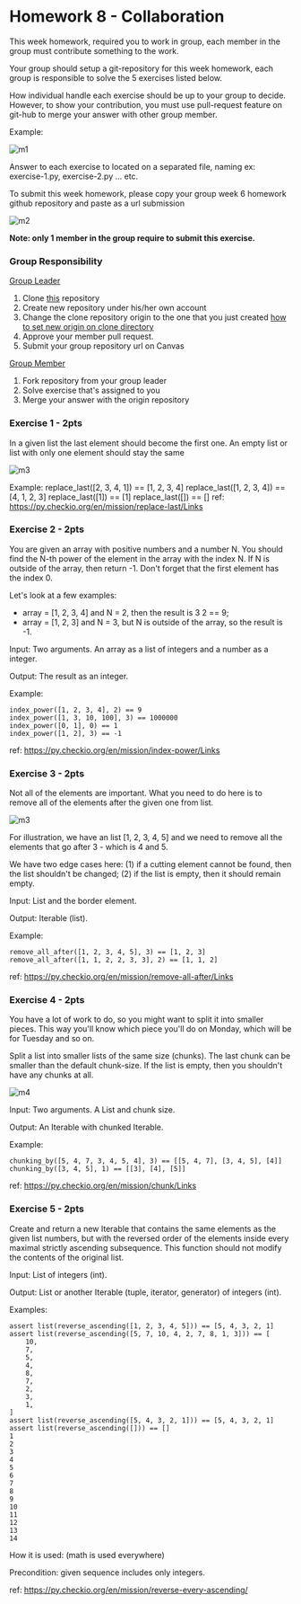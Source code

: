 # Homework 8 - Collaboration

This week homework, required you to work in group, each member in the group must contribute something to the work.

Your group should setup a git-repository for this week homework, each group is responsible to solve the 5 exercises listed below.

How individual handle each exercise should be up to your group to decide. However, to show your contribution, you must use pull-request feature on git-hub to merge your answer with other group member.

Example:

![m1](resources/image_2023-07-28_11-29-47.png)

Answer to each exercise to located on a separated file, naming ex: exercise-1.py, exercise-2.py … etc.

To submit this week homework, please copy your group week 6 homework github repository and paste as a url submission

![m2](resources/image_2023-07-28_11-30-52.png)

**Note: only 1 member in the group require to submit this exercise.**

### Group Responsibility

<u>Group Leader</u>

1. Clone [this](https://github.com/joechea-aupp/homework_8_collab) repository
2. Create new repository under his/her own account
3. Change the clone repository origin to the one that you just created [how to set new origin on clone directory](https://github.com/joechea-aupp/github_tut)
4. Approve your member pull request.
5. Submit your group repository url on Canvas

<u>Group Member</u>

1. Fork repository from your group leader
2. Solve exercise that's assigned to you
3. Merge your answer with the origin repository

### Exercise 1 - **2pts**

In a given list the last element should become the first one. An empty list or list with only one element should stay the same

![m3](resources/image_2023-07-28_11-34-30.png)

Example:
replace_last([2, 3, 4, 1]) == [1, 2, 3, 4]
replace_last([1, 2, 3, 4]) == [4, 1, 2, 3]
replace_last([1]) == [1]
replace_last([]) == []
ref: https://py.checkio.org/en/mission/replace-last/Links

### Exercise 2 - **2pts**

You are given an array with positive numbers and a number N. You should find the N-th power of the element in the array with the index N. If N is outside of the array, then return -1. Don't forget that the first element has the index 0.

Let's look at a few examples:

- array = [1, 2, 3, 4] and N = 2, then the result is 3 2 == 9;
- array = [1, 2, 3] and N = 3, but N is outside of the array, so the result is -1.

Input: Two arguments. An array as a list of integers and a number as a integer.

Output: The result as an integer.

Example:

```
index_power([1, 2, 3, 4], 2) == 9
index_power([1, 3, 10, 100], 3) == 1000000
index_power([0, 1], 0) == 1
index_power([1, 2], 3) == -1

```

ref: https://py.checkio.org/en/mission/index-power/Links

### Exercise 3 - **2pts**

Not all of the elements are important. What you need to do here is to remove all of the elements after the given one from list.

![m3](resources/image_2023-07-28_11-36-13.png)

For illustration, we have an list [1, 2, 3, 4, 5] and we need to remove all the elements that go after 3 - which is 4 and 5.

We have two edge cases here: (1) if a cutting element cannot be found, then the list shouldn't be changed; (2) if the list is empty, then it should remain empty.

Input: List and the border element.

Output: Iterable (list).

Example:

```
remove_all_after([1, 2, 3, 4, 5], 3) == [1, 2, 3]
remove_all_after([1, 1, 2, 2, 3, 3], 2) == [1, 1, 2]

```

ref: https://py.checkio.org/en/mission/remove-all-after/Links

### Exercise 4 - 2pts

You have a lot of work to do, so you might want to split it into smaller pieces. This way you'll know which piece you'll do on Monday, which will be for Tuesday and so on.

Split a list into smaller lists of the same size (chunks). The last chunk can be smaller than the default chunk-size. If the list is empty, then you shouldn't have any chunks at all.

![m4](resources/image_2023-07-28_11-37-25.png)

Input: Two arguments. A List and chunk size.

Output: An Iterable with chunked Iterable.

Example:

```
chunking_by([5, 4, 7, 3, 4, 5, 4], 3) == [[5, 4, 7], [3, 4, 5], [4]]
chunking_by([3, 4, 5], 1) == [[3], [4], [5]]

```

ref: https://py.checkio.org/en/mission/chunk/Links

### Exercise 5 - 2pts

Create and return a new Iterable that contains the same elements as the given list numbers, but with the reversed order of the elements inside every maximal strictly ascending subsequence. This function should not modify the contents of the original list.

Input: List of integers (int).

Output: List or another Iterable (tuple, iterator, generator) of integers (int).

Examples:

```
assert list(reverse_ascending([1, 2, 3, 4, 5])) == [5, 4, 3, 2, 1]
assert list(reverse_ascending([5, 7, 10, 4, 2, 7, 8, 1, 3])) == [
    10,
    7,
    5,
    4,
    8,
    7,
    2,
    3,
    1,
]
assert list(reverse_ascending([5, 4, 3, 2, 1])) == [5, 4, 3, 2, 1]
assert list(reverse_ascending([])) == []
1
2
3
4
5
6
7
8
9
10
11
12
13
14
```

How it is used: (math is used everywhere)

Precondition: given sequence includes only integers.

ref: https://py.checkio.org/en/mission/reverse-every-ascending/

